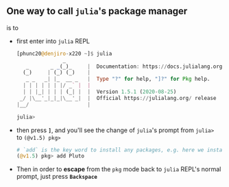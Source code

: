 ## One way to call <code>julia</code>'s package manager
is to
- first enter into <code>julia</code> REPL
    ```julia
    [phunc20@denjiro-x220 ~]$ julia
                   _
       _       _ _(_)_     |  Documentation: https://docs.julialang.org
      (_)     | (_) (_)    |
       _ _   _| |_  __ _   |  Type "?" for help, "]?" for Pkg help.
      | | | | | | |/ _` |  |
      | | |_| | | | (_| |  |  Version 1.5.1 (2020-08-25)
     _/ |\__'_|_|_|\__'_|  |  Official https://julialang.org/ release
    |__/                   |
    
    julia>
    ```
- then press <code><b>]</b></code>, and you'll see the change of <code>julia</code>'s prompt from <code>julia> </code> to <code>(@v1.5) pkg> </code>
    ```julia
    # `add` is the key word to install any packages, e.g. here we install the package `Pluto`
    (@v1.5) pkg> add Pluto
    ```
- Then in order to <b>escape</b> from the <code>pkg</code> mode back to <code>julia</code> REPL's normal prompt, just press <code><b>Backspace</b></code>















